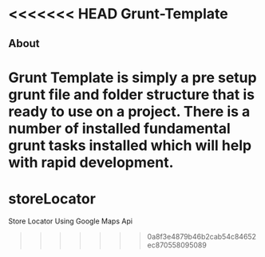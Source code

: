 <<<<<<< HEAD
Grunt-Template
==============

<h2>About</h2>

Grunt Template is simply a pre setup grunt file and folder structure that is ready to use on a project. There is a number of installed fundamental grunt tasks installed which will help with rapid development.
=======
storeLocator
============

Store Locator Using Google Maps Api
>>>>>>> 0a8f3e4879b46b2cab54c84652ec870558095089
